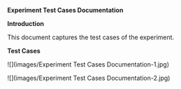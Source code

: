 **Experiment Test Cases Documentation**

**Introduction**

This document captures the test cases of the experiment.

**Test Cases**

![](images/Experiment Test Cases Documentation-1.jpg)

![](images/Experiment Test Cases Documentation-2.jpg)
